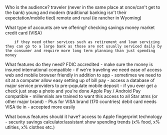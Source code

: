 Who is the audience?
    traveler (never in the same place at once/can't get to the bank)
    young and modern (traditional banking isn't their expectation/mobile tied)
    remote and rural (ie rancher in Wyoming)

What type of accounts are we offering?
    checking
    savings
    money market
    credit card (VISA)

        if they need other services such as retirement and loan servicing they can go to a large bank as those are not usually serviced daily by the consumer and require more long term planning than just spending money

What features do they need?
    FDIC accredited - make sure the money is insured
    international compatible - if we're traveling we need ease of access
    web and mobile browser friendly in addition to app - sometimes we need to sit at a computer
    allow easy setting up of bill pay - access a database of major service providers to pre-populate
    mobile deposit - if you ever get a check just snap a photo and you're done
    Apple Pay / Android Pay compatible - millennials are trained to want this
    access to all Star atms (or other major brand) - Plus for VISA brand (170 countries)
    debit card needs VISA tie in - accepted more easily

What bonus features should it have?
    access to Apple fingerprint technology - security
    savings calculator/assistant
    show spending trends (x% food, x% utlities, x% clothes etc.)
    
